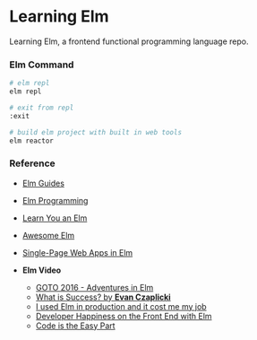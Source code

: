 # Learning Elm

Learning Elm, a frontend functional programming language repo.

### Elm Command

```bash
# elm repl
elm repl

# exit from repl
:exit

# build elm project with built in web tools
elm reactor
```

### Reference

- [Elm Guides](https://guide.elm-lang.org/)
- [Elm Programming](https://elmprogramming.com/)
- [Learn You an Elm](https://learnyouanelm.github.io)
- [Awesome Elm](https://github.com/isRuslan/awesome-elm)
- [Single-Page Web Apps in Elm](https://www.linkedin.com/pulse/single-page-web-apps-elm-part-one-getting-started-new-kevin-greene?ref=hackr.io)

- __Elm Video__
  - [GOTO 2016 - Adventures in Elm](https://www.youtube.com/watch?v=cgXhMc8M4X4)
  - [What is Success? by __Evan Czaplicki__](https://www.youtube.com/watch?v=uGlzRt-FYto)
  - [I used Elm in production and it cost me my job](https://www.youtube.com/watch?v=RFrKffrKCeU)
  - [Developer Happiness on the Front End with Elm](https://www.youtube.com/watch?v=kuOCx0QeQ5c)
  - [Code is the Easy Part](https://www.youtube.com/watch?v=DSjbTC-hvqQ)
